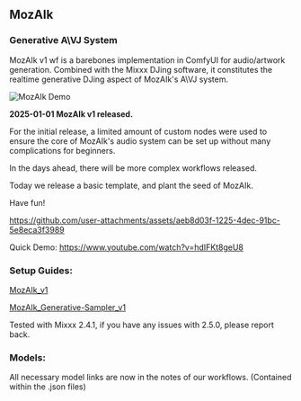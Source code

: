## MozAIk

### Generative A\VJ System

MozAIk v1 wf is a barebones implementation in ComfyUI for audio/artwork generation. Combined with the Mixxx DJing software, it constitutes the realtime generative DJing aspect of MozAIk's A\VJ system. 

![MozAIk Demo](https://github.com/user-attachments/assets/a2a9b863-691a-4755-a113-f3560c0053c3)

**2025-01-01 MozAIk v1 released.**

For the initial release, a limited amount of custom nodes were used to ensure the core of MozAIk's audio system can be set up without many complications for beginners. 

In the days ahead, there will be more complex workflows released. 

Today we release a basic template, and plant the seed of MozAIk.

Have fun!

https://github.com/user-attachments/assets/aeb8d03f-1225-4dec-91bc-5e8eca3f3989

Quick Demo: https://www.youtube.com/watch?v=hdIFKt8geU8


### Setup Guides:

[MozAIk_v1](https://github.com/GomuSkelly/MozAIk/blob/main/MozAIk_v1/README.md)

[MozAIk_Generative-Sampler_v1](https://github.com/GomuSkelly/MozAIk/blob/main/MozAIk_Generative-Sampler/README.md)

Tested with Mixxx 2.4.1, if you have any issues with 2.5.0, please report back.


### Models:

All necessary model links are now in the notes of our workflows. (Contained within the .json files)
